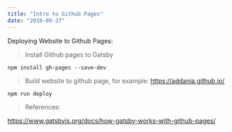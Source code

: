 ```yaml
---
title: "Intro to Github Pages"
date: "2019-09-27"
---
```


Deploying Website to Github Pages:

> Install Github pages to Gatsby
```
npm install gh-pages --save-dev
```
> Build website to github page, for example: https://addania.github.io/
```
npm run deploy
```
> References: 

https://www.gatsbyjs.org/docs/how-gatsby-works-with-github-pages/